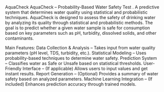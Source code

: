  AquaCheck
AquaCheck – Probability-Based Water Safety Test . A predictive system that determines water quality using statistical and probabilistic techniques.
AquaCheck is designed to assess the safety of drinking water by analyzing its quality through statistical and probabilistic methods. The goal is to predict whether a given water sample is safe for consumption based on key parameters such as pH, turbidity, dissolved solids, and other contaminants.

Main Features:
Data Collection & Analysis – Takes input from water quality parameters (pH level, TDS, turbidity, etc.).
Statistical Modeling – Uses probability-based techniques to determine water safety.
Prediction System – Classifies water as Safe or Unsafe based on statistical thresholds.
User-Friendly Interface – (If applicable) Allows users to input values and get instant results.
Report Generation – (Optional) Provides a summary of water safety based on analyzed parameters.
Machine Learning Integration – (If included) Enhances prediction accuracy through trained models.
